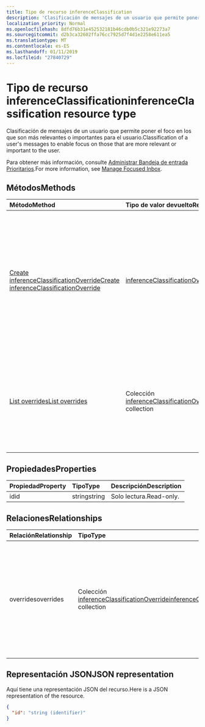 ```yaml
---
title: Tipo de recurso inferenceClassification
description: 'Clasificación de mensajes de un usuario que permite poner el foco en los que son más relevantes o importantes para el usuario. '
localization_priority: Normal
ms.openlocfilehash: 8dfd76b31e452532181b46cdb0b5c321e92273a7
ms.sourcegitcommit: d2b3ca32602ffa76cc7925d7f4d1e2258e611ea5
ms.translationtype: MT
ms.contentlocale: es-ES
ms.lasthandoff: 01/11/2019
ms.locfileid: "27840729"
---
```

# <a name="inferenceclassification-resource-type"></a><span data-ttu-id="ea135-103">Tipo de recurso inferenceClassification</span><span class="sxs-lookup"><span data-stu-id="ea135-103">inferenceClassification resource type</span></span>

<span data-ttu-id="ea135-104">Clasificación de mensajes de un usuario que permite poner el foco en los que son más relevantes o importantes para el usuario.</span><span class="sxs-lookup"><span data-stu-id="ea135-104">Classification of a user's messages to enable focus on those that are more relevant or important to the user.</span></span> 

<span data-ttu-id="ea135-105">Para obtener más información, consulte [Administrar Bandeja de entrada Prioritarios](manage-focused-inbox.md).</span><span class="sxs-lookup"><span data-stu-id="ea135-105">For more information, see [Manage Focused Inbox](manage-focused-inbox.md).</span></span>


## <a name="methods"></a><span data-ttu-id="ea135-106">Métodos</span><span class="sxs-lookup"><span data-stu-id="ea135-106">Methods</span></span>

| <span data-ttu-id="ea135-107">Método</span><span class="sxs-lookup"><span data-stu-id="ea135-107">Method</span></span>           | <span data-ttu-id="ea135-108">Tipo de valor devuelto</span><span class="sxs-lookup"><span data-stu-id="ea135-108">Return Type</span></span>    |<span data-ttu-id="ea135-109">Descripción</span><span class="sxs-lookup"><span data-stu-id="ea135-109">Description</span></span>|
|:---------------|:--------|:----------|
|[<span data-ttu-id="ea135-110">Create inferenceClassificationOverride</span><span class="sxs-lookup"><span data-stu-id="ea135-110">Create inferenceClassificationOverride</span></span>](../api/inferenceclassification-post-overrides.md) |[<span data-ttu-id="ea135-111">inferenceClassificationOverride</span><span class="sxs-lookup"><span data-stu-id="ea135-111">inferenceClassificationOverride</span></span>](inferenceclassificationoverride.md)| <span data-ttu-id="ea135-p101">Cree una invalidación para un remitente que se ha identificado mediante una dirección SMTP. Los mensajes futuros de esa dirección SMTP se clasificarán sistemáticamente como se especifica en la invalidación.</span><span class="sxs-lookup"><span data-stu-id="ea135-p101">Create an override for a sender identified by an SMTP address. Future messages from that SMTP address will be consistently classified as specified in the override.</span></span>|
|[<span data-ttu-id="ea135-114">List overrides</span><span class="sxs-lookup"><span data-stu-id="ea135-114">List overrides</span></span>](../api/inferenceclassification-list-overrides.md) |<span data-ttu-id="ea135-115">Colección [inferenceClassificationOverride](inferenceclassificationoverride.md)</span><span class="sxs-lookup"><span data-stu-id="ea135-115">[inferenceClassificationOverride](inferenceclassificationoverride.md) collection</span></span>| <span data-ttu-id="ea135-116">Obtiene los reemplazos que un usuario ha configurado para clasificar siempre los mensajes de determinados remitentes de forma específica.</span><span class="sxs-lookup"><span data-stu-id="ea135-116">Get the overrides that a user has set up to always classify messages from certain senders in specific ways.</span></span>|

## <a name="properties"></a><span data-ttu-id="ea135-117">Propiedades</span><span class="sxs-lookup"><span data-stu-id="ea135-117">Properties</span></span>
| <span data-ttu-id="ea135-118">Propiedad</span><span class="sxs-lookup"><span data-stu-id="ea135-118">Property</span></span>     | <span data-ttu-id="ea135-119">Tipo</span><span class="sxs-lookup"><span data-stu-id="ea135-119">Type</span></span>   |<span data-ttu-id="ea135-120">Descripción</span><span class="sxs-lookup"><span data-stu-id="ea135-120">Description</span></span>|
|:---------------|:--------|:----------|
|<span data-ttu-id="ea135-121">id</span><span class="sxs-lookup"><span data-stu-id="ea135-121">id</span></span>|<span data-ttu-id="ea135-122">string</span><span class="sxs-lookup"><span data-stu-id="ea135-122">string</span></span>| <span data-ttu-id="ea135-123">Solo lectura.</span><span class="sxs-lookup"><span data-stu-id="ea135-123">Read-only.</span></span>|

## <a name="relationships"></a><span data-ttu-id="ea135-124">Relaciones</span><span class="sxs-lookup"><span data-stu-id="ea135-124">Relationships</span></span>
| <span data-ttu-id="ea135-125">Relación</span><span class="sxs-lookup"><span data-stu-id="ea135-125">Relationship</span></span> | <span data-ttu-id="ea135-126">Tipo</span><span class="sxs-lookup"><span data-stu-id="ea135-126">Type</span></span>   |<span data-ttu-id="ea135-127">Descripción</span><span class="sxs-lookup"><span data-stu-id="ea135-127">Description</span></span>|
|:---------------|:--------|:----------|
|<span data-ttu-id="ea135-128">overrides</span><span class="sxs-lookup"><span data-stu-id="ea135-128">overrides</span></span>|<span data-ttu-id="ea135-129">Colección [inferenceClassificationOverride](inferenceclassificationoverride.md)</span><span class="sxs-lookup"><span data-stu-id="ea135-129">[inferenceClassificationOverride](inferenceclassificationoverride.md) collection</span></span>| <span data-ttu-id="ea135-p102">Conjunto de valores de reemplazo de un usuario para clasificar siempre los mensajes de remitentes concretos de determinada manera: `focused`, o `other`. Solo lectura. Admite valores NULL.</span><span class="sxs-lookup"><span data-stu-id="ea135-p102">A set of overrides for a user to always classify messages from specific senders in certain ways: `focused`, or `other`. Read-only. Nullable.</span></span>|

## <a name="json-representation"></a><span data-ttu-id="ea135-133">Representación JSON</span><span class="sxs-lookup"><span data-stu-id="ea135-133">JSON representation</span></span>

<span data-ttu-id="ea135-134">Aquí tiene una representación JSON del recurso.</span><span class="sxs-lookup"><span data-stu-id="ea135-134">Here is a JSON representation of the resource.</span></span>

<!-- {
  "blockType": "resource",
  "optionalProperties": [

  ],
  "baseType": "microsoft.graph.entity",
  "@odata.type": "microsoft.graph.inferenceClassification",
  "@odata.annotations": [
    {
      "property": "overrides",
      "capabilities": {
        "changeTracking": false,
        "expandable": false,
        "searchable": false
      }
    }
  ]
}-->

```json
{
  "id": "string (identifier)"
}

```

<!-- uuid: 8fcb5dbc-d5aa-4681-8e31-b001d5168d79
2015-10-25 14:57:30 UTC -->
<!-- {
  "type": "#page.annotation",
  "description": "inferenceClassification resource",
  "keywords": "",
  "section": "documentation",
  "tocPath": ""
}-->
